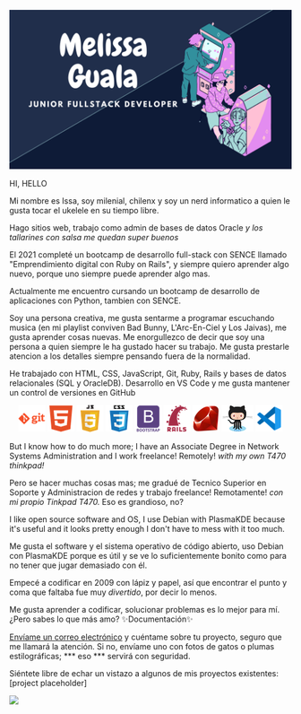 ![Banner](docs/banner.png)

HI, HELLO

Mi nombre es Issa, soy milenial, chilenx y soy un nerd informatico a quien le gusta tocar el ukelele en su tiempo libre.

Hago sitios web, trabajo como admin de bases de datos Oracle *y los tallarines con salsa me quedan super buenos*

El 2021 completé un bootcamp de desarrollo full-stack con SENCE llamado "Emprendimiento digital con Ruby on Rails", y siempre quiero aprender algo nuevo, porque uno siempre puede aprender algo mas.

Actualmente me encuentro cursando un bootcamp de desarrollo de aplicaciones con Python, tambien con SENCE.

Soy una persona creativa, me gusta sentarme a programar escuchando musica (en mi playlist conviven Bad Bunny, L'Arc-En-Ciel y Los Jaivas), me gusta aprender cosas nuevas.
Me enorgullezco de decir que soy una persona a quien siempre le ha gustado hacer su trabajo. Me gusta prestarle atencion a los detalles siempre pensando fuera de la normalidad.

He trabajado con HTML, CSS, JavaScript, Git, Ruby, Rails y bases de datos relacionales (SQL y OracleDB). Desarrollo en VS Code y me gusta mantener un control de versiones en GitHub

<p align="center">
    <img src="docs/git.png" alt="GIT">
    <img src="docs/html.png" alt="HTML">
    <img src="docs/javascript.png" alt="JAVASCRIPT">
    <img src="docs/css.png" alt="CSS">
    <img src="docs/bootstrap.png" alt="BOOTSTRAP">
    <img src="docs/rails.png" alt="RAILS">
    <img src="docs/ruby.png" alt="RUBY">
    <img src="docs/github.png" alt="GITHUB OCTOCAT">
    <img src="docs/vs.png" alt="VS CODE">
</p>    

But I know how to do much more; I have an Associate Degree in Network Systems Administration and I work freelance! Remotely! *with my own T470 thinkpad!* 

Pero se hacer muchas cosas mas; me gradué de Tecnico Superior en Soporte y Administracion de redes y trabajo freelance! Remotamente! *con mi propio Tinkpad T470.* Eso es grandioso, no?

I like open source software and OS, I use Debian with PlasmaKDE because it's useful and it looks pretty enough I don't have to mess with it too much.

Me gusta el software y el sistema operativo de código abierto, uso Debian con PlasmaKDE porque es útil y se ve lo suficientemente bonito como para no tener que jugar demasiado con él.

Empecé a codificar en 2009 con lápiz y papel, así que encontrar el punto y coma que faltaba fue muy *divertido*, por decir lo menos.

Me gusta aprender a codificar, solucionar problemas es lo mejor para mí. ¿Pero sabes lo que más amo? ✨Documentación✨

[Envíame un correo electrónico](mailto:mgualaa@gmail.com) y cuéntame sobre tu proyecto, seguro que me llamará la atención.
Si no, envíame uno con fotos de gatos o plumas estilográficas; *** eso *** servirá con seguridad.

Siéntete libre de echar un vistazo a algunos de mis proyectos existentes:
[project placeholder] 

![](https://komarev.com/ghpvc/?username=mguala)
